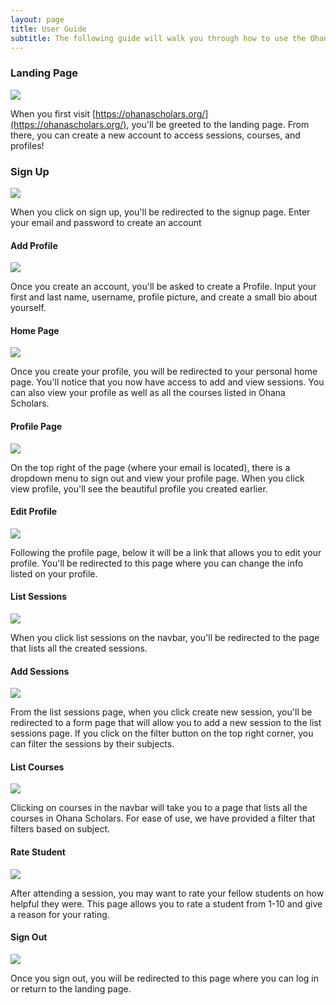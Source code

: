 ```yaml
---
layout: page
title: User Guide
subtitle: The following guide will walk you through how to use the Ohana Scholars website.
---
```


### Landing Page
![](assets/img/guidepics/landing.png)

When you first visit [https://ohanascholars.org/](https://ohanascholars.org/), you'll be greeted to the landing page. From there, you can create a new account to access sessions, courses, and profiles!

### Sign Up
![](assets/img/guidepics/signup.png)

When you click on sign up, you'll be redirected to the signup page. Enter your email and password to create an account

#### Add Profile
![](assets/img/guidepics/addprofile.png)

Once you create an account, you'll be asked to create a Profile. Input your first and last name, username, profile picture, and create a small bio about yourself.

#### Home Page
![](assets/img/guidepics/homepage.png)

Once you create your profile, you will be redirected to your personal home page. You'll notice that you now have access to add and view sessions. You can also view your profile as well as all the courses listed in Ohana Scholars.

#### Profile Page
![](assets/img/guidepics/profilepage.png)

On the top right of the page (where your email is located), there is a dropdown menu to sign out and view your profile page. When you click view profile, you'll see the beautiful profile you created earlier.

#### Edit Profile
![](assets/img/guidepics/editprofile.png)

Following the profile page, below it will be a link that allows you to edit your profile. You'll be redirected to this page where you can change the info listed on your profile.

#### List Sessions
![](assets/img/guidepics/listsessions.png)

When you click list sessions on the navbar, you'll be redirected to the page that lists all the created sessions.

#### Add Sessions
![](assets/img/guidepics/addsession.png)

From the list sessions page, when you click create new session, you'll be redirected to a form page that will allow you to add a new session to the list sessions page. If you click on the filter button on the top right corner, you can filter the sessions by their subjects. 

#### List Courses
![](assets/img/guidepics/listcourses.png)

Clicking on courses in the navbar will take you to a page that lists all the courses in Ohana Scholars. For ease of use, we have provided a filter that filters based on subject.

#### Rate Student
![](assets/img/guidepics/ratestudent.png)

After attending a session, you may want to rate your fellow students on how helpful they were. This page allows you to rate a student from 1-10 and give a reason for your rating. 

#### Sign Out
![](assets/img/guidepics/signout.png)

Once you sign out, you will be redirected to this page where you can log in or return to the landing page.
